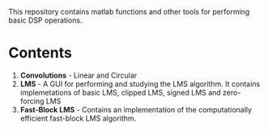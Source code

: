 This repository contains matlab functions and other tools for performing basic DSP operations.

# Contents

1. **Convolutions** - Linear and Circular
2. **LMS** - A GUI for performing and studying the LMS algorithm. It contains implemetations of basic LMS, clipped LMS, signed LMS and zero-forcing LMS
3. **Fast-Block LMS** - Contains an implementation of the computationally efficient fast-block LMS algorithm.
